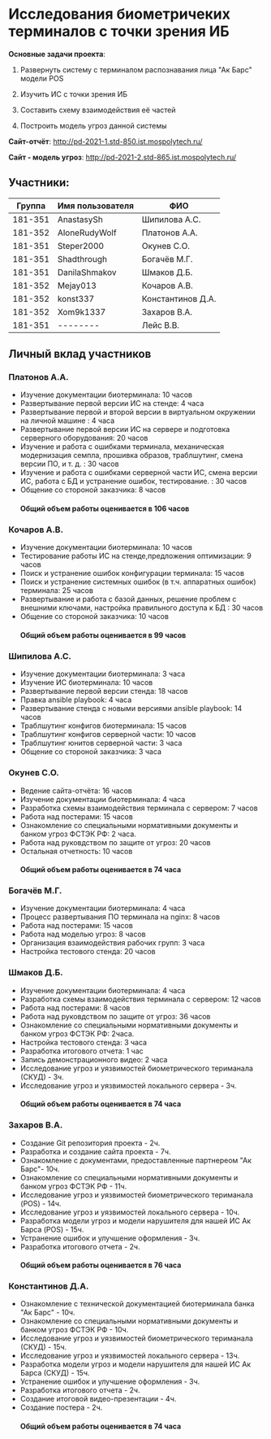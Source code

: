 # Исследования биометричеких терминалов с точки зрения ИБ
<b>Основные задачи проекта</b>:

1. Развернуть систему с терминалом распознавания лица "Ак Барс" модели POS

2. Изучить ИС с точки зрения ИБ

3. Составить схему взаимодействия её частей

4. Построить модель угроз данной системы

<b>Сайт-отчёт</b>: http://pd-2021-1.std-850.ist.mospolytech.ru/

<b>Сайт - модель угроз</b>: http://pd-2021-2.std-865.ist.mospolytech.ru/


## Участники:

  | Группа  | Имя пользователя | ФИО              |
  |---------|------------------|------------------|
  | 181-351 | AnastasySh   | Шипилова А.С.      |
  | 181-352 | AloneRudyWolf    | Платонов А.А.     |
  | 181-351 | Steper2000       | Окунев С.О.      |
  | 181-351 | Shadthrough      | Богачёв М.Г.     |
  | 181-351 | DanilaShmakov    | Шмаков Д.Б.      |
  | 181-352 | Mejay013   | Кочаров А.В.    |
  | 181-352 | konst337   | Константинов Д.А.    |
  | 181-352 | Xom9k1337   | Захаров В.А.    |
  | 181-351 | --------     | Лейс В.В.    |

## Личный вклад участников

### Платонов А.А. 
+ Изучение документации биотерминала: 10 часов 
+ Развертывание первой версии ИС на стенде: 4 часа 
+ Развертывание первой и второй версии в виртуальном окружении на личной машине : 4 часа 
+ Развертывание первой версии ИС на сервере и подготовка серверного оборудования: 20 часов 
+ Изучение и работа с ошибками терминала, механическая модернизация семпла, прошивка образов, траблшутинг, смена версии ПО, и т. д. : 30 часов   
+ Изучение и работа с ошибками серверной части ИС, смена версии ИС, работа с БД и устранение ошибок, тестирование. : 30 часов  
+ Общение со стороной заказчика: 8 часов 
####        Общий объем работы оценивается в 106 часов 
  
### Кочаров А.В.
+ Изучение документации биотерминала: 10 часов 
+ Тестирование работы ИС на стенде,предложения оптимизации: 9 часов  
+ Поиск и устранение ошибок конфигурации терминала: 15 часов 
+ Поиск и устранение системных ошибок (в т.ч. аппаратных ошибок) терминала: 25 часов 
+ Развертывание и работа с базой данных, решение проблем с внешними ключами, настройка правильного доступа к БД : 30 часов  
+ Общение со стороной заказчика: 10 часов 
####        Общий объем работы оценивается в 99 часов 

### Шипилова А.С. 
+ Изучение документации биотерминала: 3 часа
+ Изучение ИС биотерминала: 10 часов 
+ Развертывание первой версии стенда: 18 часов
+ Правка ansible playbook: 4 часа
+ Развертывание стенда с новыми версиями ansible playbook: 14 часов
+ Траблшутинг конфигов биотерминала: 15 часов 
+ Траблшутинг конфигов серверной части: 10 часов
+ Траблшутинг юнитов серверной части: 3 часа
+ Общение со стороной заказчика: 3 часа

### Окунев С.О.
+ Ведение сайта-отчёта: 16 часов
+ Изучение документации биотерминала: 4 часа
+ Разработка схемы взаимодействия терминала с сервером: 7 часов
+ Работа над постерами: 15 часов
+ Ознакомление со специальными нормативными документы и банком угроз ФСТЭК РФ: 2 часа.
+ Работа над руковдством по защите от угроз: 20 часов
+ Остальная отчетность: 10 часов
####        Общий объем работы оценивается в 74 часа

### Богачёв М.Г.
+ Изучение документации биотерминала: 4 часа
+ Процесс развертывания ПО терминала на nginx: 8 часов
+ Работа над постерами: 15 часов
+ Работа над моделью угроз: 8 часов
+ Организация взаимодействия рабочих групп: 3 часа
+ Настройка тестового стенда: 20 часов


### Шмаков Д.Б.
+ Изучение документации биотерминала: 4 часа
+ Разработка схемы взаимодействия терминала с сервером: 12 часов
+ Работа над постерами: 8 часов
+ Работа над руковдством по защите от угроз: 36 часов
+ Ознакомление со специальными нормативными документы и банком угроз ФСТЭК РФ: 2часа.
+ Настройка тестового стенда: 3 часа
+ Разработка итогового отчета: 1 час
+ Запись демонстрационного видео: 2 часа
+ Исследование угроз и уязвимостей биометрического териманала (СКУД) - 3ч.
+ Исследование угроз и уязвимостей локального сервера - 3ч.
####        Общий объем работы оценивается в 74 часа

### Захаров В.А.
+ Создание Git репозитория проекта - 2ч.
+ Разработка и создание сайта проекта - 7ч.
+ Ознакомление с документами, предоставленные партнереом "Ак Барс"- 10ч.
+ Ознакомление со специальными нормативными документы и банком угроз ФСТЭК РФ  - 11ч.
+ Исследование угроз и уязвимостей биометрического териманала (POS) - 14ч.
+ Исследование угроз и уязвимостей локального сервера - 10ч.
+ Разработка модели угроз и модели нарушителя для нашей ИС Ак Барса (POS) - 15ч.
+ Устранение ошибок и улучшение оформления - 3ч.
+ Разработка итогового отчета - 2ч.
####        Общий объем работы оценивается в 76 часа

### Константинов Д.А.  
+ Ознакомление с технической документацией биотерминала банка "Ак Барс" - 10ч.
+ Ознакомление со специальными нормативными документы и банком угроз ФСТЭК РФ  - 10ч.
+ Исследование угроз и уязвимостей биометрического териманала (СКУД) - 15ч.
+ Исследование угроз и уязвимостей локального сервера - 13ч.
+ Разработка модели угроз и модели нарушителя для нашей ИС Ак Барса (СКУД) - 15ч.
+ Устранение ошибок и улучшение оформления - 3ч.
+ Разработка итогового отчета - 2ч.
+ Создание итоговой видео-презентации - 4ч.
+ Создание постера - 2ч.
####        Общий объем работы оценивается в 74 часа
